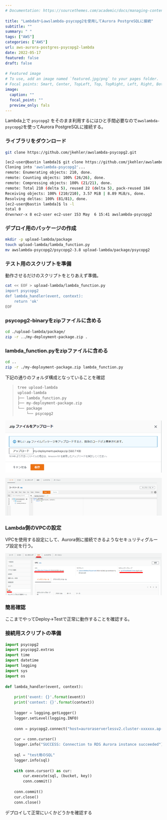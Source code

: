 ```yaml
---
# Documentation: https://sourcethemes.com/academic/docs/managing-content/

title: "Lambdaからawslambda-psycopg2を使用してAurora PostgreSQLに接続"
subtitle: ""
summary: " "
tags: ["AWS"]
categories: ["AWS"]
url: aws-aurora-postgres-psycopg2-lambda
date: 2022-05-17
featured: false
draft: false

# Featured image
# To use, add an image named `featured.jpg/png` to your pages folder.
# Focal points: Smart, Center, TopLeft, Top, TopRight, Left, Right, BottomLeft, Bottom, BottomRight.
image:
  caption: ""
  focal_point: ""
  preview_only: fals
---
```




Lambda上で `psycopg2` をそのまま利用するにはひと手間必要なので`awslambda-psycopg2`を使ってAurora PostgreSQLに接続する。

### ライブラリをダウンロード

```sh
git clone https://github.com/jkehler/awslambda-psycopg2.git
```

```sh
[ec2-user@bastin lambda]$ git clone https://github.com/jkehler/awslambda-psycopg2.git
Cloning into 'awslambda-psycopg2'...
remote: Enumerating objects: 210, done.
remote: Counting objects: 100% (26/26), done.
remote: Compressing objects: 100% (21/21), done.
remote: Total 210 (delta 5), reused 22 (delta 5), pack-reused 184
Receiving objects: 100% (210/210), 3.57 MiB | 8.89 MiB/s, done.
Resolving deltas: 100% (81/81), done.
[ec2-user@bastin lambda]$ ls -l
total 0
drwxrwxr-x 8 ec2-user ec2-user 153 May  6 15:41 awslambda-psycopg2
```

### デプロイ用のパッケージの作成

```sh
mkdir -p upload-lambda/package
touch upload-lambda/lambda_function.py
mv awslambda-psycopg2/psycopg2-3.8 upload-lambda/package/psycopg2
```

### テスト用のスクリプトを準備

動作させるだけのスクリプトをとりあえず準備。

```sh
cat << EOF > upload-lambda/lambda_function.py
import psycopg2
def lambda_handler(event, context):
    return 'ok'
EOF
```

### psycopg2-binaryをzipファイルに含める

```sh
cd ./upload-lambda/package/
zip -r ../my-deployment-package.zip .
```

### lambda_function.pyをzipファイルに含める

```sh
cd ..
zip -r ./my-deployment-package.zip lambda_function.py
```

下記の通りのフォルダ構成となっていることを確認

> ```sh
> tree upload-lambda
> upload-lambda
> ├── lambda_function.py
> ├── my-deployment-package.zip
> └── package
>     └── psycopg2
> ```

![image-20220506160005438](image-20220506160005438.png)

![image-20220506160030803](image-20220506160030803.png)

### Lambda側のVPCの設定

VPCを使用する設定にして、Aurora側に接続できるようなセキュリティグループ設定を行う。

![image-20220507203606318](image-20220507203606318.png)

### 簡易確認

ここまでやってDeploy→Testで正常に動作することを確認する。

### 接続用スクリプトの準備

```python
import psycopg2
import psycopg2.extras
import time
import datetime
import logging
import sys
import os

def lambda_handler(event, context):

    print('event: {}'.format(event))
    print('context: {}'.format(context))

    logger = logging.getLogger()
    logger.setLevel(logging.INFO)

    conn = psycopg2.connect("host=auroraserverlessv2.cluster-xxxxxx.ap-northeast-1.rds.amazonaws.com port=5432 dbname=postgres user=postgres password=postgres")

    cur = conn.cursor()
    logger.info("SUCCESS: Connection to RDS Aurora instance succeeded")

    sql = "test用のSQL"
    logger.info(sql)

    with conn.cursor() as cur:
        cur.execute(sql, (bucket, key))
        conn.commit()

    conn.commit()
    cur.close()
    conn.close()
```

デプロイして正常にいくかどうかを確認する
